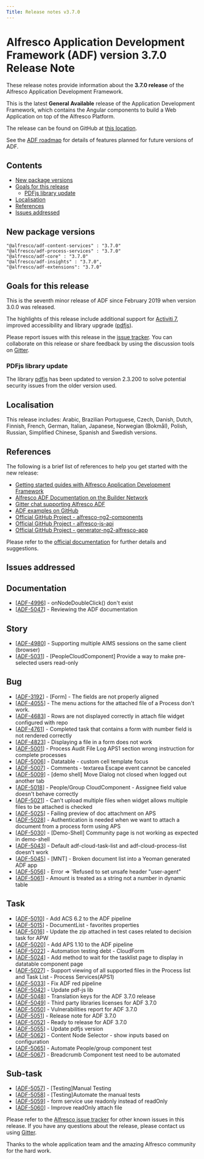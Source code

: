 ```yaml
---
Title: Release notes v3.7.0
---
```


# Alfresco Application Development Framework (ADF) version 3.7.0 Release Note

These release notes provide information about the **3.7.0 release** of the Alfresco Application Development Framework.

This is the latest **General Available** release of the Application Development Framework, which contains the Angular components to build a Web Application on top of the Alfresco Platform.

The release can be found on GitHub at [this location](https://github.com/Alfresco/alfresco-ng2-components/releases/tag/3.7.0).

See the [ADF roadmap](../roadmap.md) for details of features planned for future versions of ADF. 

## Contents

-   [New package versions](#new-package-versions)
-   [Goals for this release](#goals-for-this-release)
    -   [PDFjs library update](#pdfjs-library-update)
-   [Localisation](#localisation)
-   [References](#references)
-   [Issues addressed](#issues-addressed)

## New package versions

    "@alfresco/adf-content-services" : "3.7.0"
    "@alfresco/adf-process-services" : "3.7.0"
    "@alfresco/adf-core" : "3.7.0"
    "@alfresco/adf-insights" : "3.7.0",
    "@alfresco/adf-extensions": "3.7.0"

## Goals for this release

This is the seventh minor release of ADF since February 2019 when version 3.0.0 was released.

The highlights of this release include additional support for [Activiti 7](https://www.activiti.org/), improved accessibility and  library upgrade ([pdfjs](https://mozilla.github.io/pdf.js/)).

Please report issues with this release in the [issue tracker](https://github.com/Alfresco/alfresco-ng2-components/issues/new). You can collaborate on this release or share feedback by using the discussion tools on [Gitter](http://gitter.im/Alfresco/alfresco-ng2-components).

### PDFjs library update

The library [pdfjs](https://mozilla.github.io/pdf.js/) has been updated to version 2.3.200 to solve potential security issues from the older version used.

## Localisation

This release includes: Arabic, Brazilian Portuguese, Czech, Danish, Dutch, Finnish, French, German, Italian, Japanese, Norwegian (Bokmål), Polish, Russian, Simplified Chinese, Spanish and Swedish versions.

## References

The following is a brief list of references to help you get started with the new release:

-   [Getting started guides with Alfresco Application Development Framework](https://community.alfresco.com/community/application-development-framework/pages/get-started)
-   [Alfresco ADF Documentation on the Builder Network](../README.md)
-   [Gitter chat supporting Alfresco ADF](https://gitter.im/Alfresco/alfresco-ng2-components)
-   [ADF examples on GitHub](https://github.com/Alfresco/adf-examples)
-   [Official GitHub Project - alfresco-ng2-components](https://github.com/Alfresco/alfresco-ng2-components)
-   [Official GitHub Project - alfresco-js-api](https://github.com/Alfresco/alfresco-js-api)
-   [Official GitHub Project - generator-ng2-alfresco-app](https://github.com/Alfresco/generator-ng2-alfresco-app)

Please refer to the [official documentation](http://docs.alfresco.com/) for further details and suggestions.

## Issues addressed
                        
<h2>        Documentation
</h2>
<ul>
<li>[<a href='https://issues.alfresco.com/jira/browse/ADF-4996'>ADF-4996</a>] -         onNodeDoubleClick() don&#39;t exist
</li>
<li>[<a href='https://issues.alfresco.com/jira/browse/ADF-5047'>ADF-5047</a>] -         Reviewing the ADF documentation
</li>
</ul>
                                                                                
<h2>        Story
</h2>
<ul>
<li>[<a href='https://issues.alfresco.com/jira/browse/ADF-4980'>ADF-4980</a>] -         Supporting multiple AIMS sessions on the same client (browser)
</li>
<li>[<a href='https://issues.alfresco.com/jira/browse/ADF-5031'>ADF-5031</a>] -         [PeopleCloudComponent]  Provide a way to make pre-selected users read-only
</li>
</ul>
                                                                                                                                                                                
<h2>        Bug
</h2>
<ul>
<li>[<a href='https://issues.alfresco.com/jira/browse/ADF-3192'>ADF-3192</a>] -         [Form] - The fields are not properly aligned
</li>
<li>[<a href='https://issues.alfresco.com/jira/browse/ADF-4055'>ADF-4055</a>] -         The menu actions for the attached file of a Process don&#39;t work.
</li>
<li>[<a href='https://issues.alfresco.com/jira/browse/ADF-4683'>ADF-4683</a>] -         Rows are not displayed correctly in attach file widget configured with repo
</li>
<li>[<a href='https://issues.alfresco.com/jira/browse/ADF-4761'>ADF-4761</a>] -         Completed task that contains a form with number field is not rendered correctly 
</li>
<li>[<a href='https://issues.alfresco.com/jira/browse/ADF-4823'>ADF-4823</a>] -         Displaying a file in a form does not work
</li>
<li>[<a href='https://issues.alfresco.com/jira/browse/ADF-5001'>ADF-5001</a>] -          Process Audit File Log APS1 section wrong instruction for complete processes
</li>
<li>[<a href='https://issues.alfresco.com/jira/browse/ADF-5006'>ADF-5006</a>] -         Datatable - custom cell template focus
</li>
<li>[<a href='https://issues.alfresco.com/jira/browse/ADF-5007'>ADF-5007</a>] -         Comments - textarea Escape event cannot be canceled
</li>
<li>[<a href='https://issues.alfresco.com/jira/browse/ADF-5009'>ADF-5009</a>] -         [demo shell] Move Dialog not closed when logged out another tab
</li>
<li>[<a href='https://issues.alfresco.com/jira/browse/ADF-5018'>ADF-5018</a>] -         People/Group CloudComponent - Assignee field value doesn&#39;t behave correctly
</li>
<li>[<a href='https://issues.alfresco.com/jira/browse/ADF-5021'>ADF-5021</a>] -         Can&#39;t upload multiple files when widget allows multiple files to be attached is checked
</li>
<li>[<a href='https://issues.alfresco.com/jira/browse/ADF-5025'>ADF-5025</a>] -         Failing preview of doc attachment on APS
</li>
<li>[<a href='https://issues.alfresco.com/jira/browse/ADF-5028'>ADF-5028</a>] -         Authentication is needed when we want to attach a document from a process form using APS
</li>
<li>[<a href='https://issues.alfresco.com/jira/browse/ADF-5030'>ADF-5030</a>] -         [Demo-Shell] Community page is not working as expected in demo-shell
</li>
<li>[<a href='https://issues.alfresco.com/jira/browse/ADF-5043'>ADF-5043</a>] -         Default adf-cloud-task-list and adf-cloud-process-list doesn&#39;t work
</li>
<li>[<a href='https://issues.alfresco.com/jira/browse/ADF-5045'>ADF-5045</a>] -         [MNT] - Broken document list into a Yeoman generated ADF app
</li>
<li>[<a href='https://issues.alfresco.com/jira/browse/ADF-5056'>ADF-5056</a>] -         Error =&gt; &#39;Refused to set unsafe header &quot;user-agent&quot;
</li>
<li>[<a href='https://issues.alfresco.com/jira/browse/ADF-5061'>ADF-5061</a>] -         Amount is treated as a string not a number in dynamic table
</li>
</ul>
            
<h2>        Task
</h2>
<ul>
<li>[<a href='https://issues.alfresco.com/jira/browse/ADF-5010'>ADF-5010</a>] -         Add ACS 6.2 to the ADF pipeline
</li>
<li>[<a href='https://issues.alfresco.com/jira/browse/ADF-5015'>ADF-5015</a>] -         DocumentList - favorites properties
</li>
<li>[<a href='https://issues.alfresco.com/jira/browse/ADF-5016'>ADF-5016</a>] -         Update the zip attached in test cases related to decision task for APW
</li>
<li>[<a href='https://issues.alfresco.com/jira/browse/ADF-5020'>ADF-5020</a>] -         Add APS 1.10 to the ADF pipeline
</li>
<li>[<a href='https://issues.alfresco.com/jira/browse/ADF-5022'>ADF-5022</a>] -         Automation testing debt - CloudForm
</li>
<li>[<a href='https://issues.alfresco.com/jira/browse/ADF-5024'>ADF-5024</a>] -         Add method to wait for the tasklist page to display in datatable component page
</li>
<li>[<a href='https://issues.alfresco.com/jira/browse/ADF-5027'>ADF-5027</a>] -         Support viewing of all supported files in the Process list and Task List - Process Services(APS1)
</li>
<li>[<a href='https://issues.alfresco.com/jira/browse/ADF-5033'>ADF-5033</a>] -         Fix ADF red pipeline
</li>
<li>[<a href='https://issues.alfresco.com/jira/browse/ADF-5042'>ADF-5042</a>] -         Update pdf-js lib 
</li>
<li>[<a href='https://issues.alfresco.com/jira/browse/ADF-5048'>ADF-5048</a>] -         Translation keys for the ADF 3.7.0 release
</li>
<li>[<a href='https://issues.alfresco.com/jira/browse/ADF-5049'>ADF-5049</a>] -         Third party libraries licenses for ADF 3.7.0
</li>
<li>[<a href='https://issues.alfresco.com/jira/browse/ADF-5050'>ADF-5050</a>] -         Vulnerabilities report for ADF 3.7.0
</li>
<li>[<a href='https://issues.alfresco.com/jira/browse/ADF-5051'>ADF-5051</a>] -         Release note for ADF 3.7.0
</li>
<li>[<a href='https://issues.alfresco.com/jira/browse/ADF-5052'>ADF-5052</a>] -         Ready to release for ADF 3.7.0
</li>
<li>[<a href='https://issues.alfresco.com/jira/browse/ADF-5055'>ADF-5055</a>] -         Update pdfjs version
</li>
<li>[<a href='https://issues.alfresco.com/jira/browse/ADF-5062'>ADF-5062</a>] -         Content Node Selector - show inputs based on configuration
</li>
<li>[<a href='https://issues.alfresco.com/jira/browse/ADF-5065'>ADF-5065</a>] -         Automate People/group component test
</li>
<li>[<a href='https://issues.alfresco.com/jira/browse/ADF-5067'>ADF-5067</a>] -         Breadcrumb Component  test need to be automated
</li>
</ul>
                                                
<h2>        Sub-task
</h2>
<ul>
<li>[<a href='https://issues.alfresco.com/jira/browse/ADF-5057'>ADF-5057</a>] -         [Testing]Manual Testing
</li>
<li>[<a href='https://issues.alfresco.com/jira/browse/ADF-5058'>ADF-5058</a>] -         [Testing]Automate the manual tests
</li>
<li>[<a href='https://issues.alfresco.com/jira/browse/ADF-5059'>ADF-5059</a>] -         form service use readonly instead of readOnly
</li>
<li>[<a href='https://issues.alfresco.com/jira/browse/ADF-5060'>ADF-5060</a>] -         Improve readOnly attach file
</li>
</ul>
                        

Please refer to the [Alfresco issue tracker](https://issues.alfresco.com/jira/projects/ADF/issues/ADF-581?filter=allopenissues) for other known issues in this release. If you have any questions about the release, please contact us using [Gitter](https://gitter.im/Alfresco/alfresco-ng2-components).

Thanks to the whole application team and the amazing Alfresco community for the hard work.
